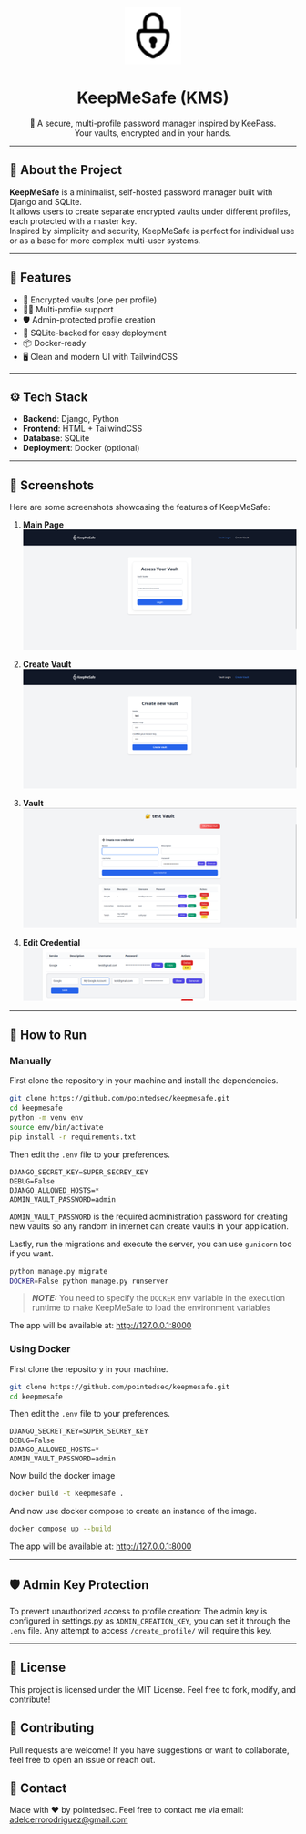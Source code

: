 <p align="center">
  <!-- Insert logo here -->
  <img src="./core/static/kms_basic_logo_2.png" alt="KeepMeSafe Logo" width="100" />
</p>

<h1 align="center">KeepMeSafe (KMS) </h1>

<p align="center">
  🔐 A secure, multi-profile password manager inspired by KeePass. <br/>
  Your vaults, encrypted and in your hands.
</p>

---

## 🚀 About the Project

**KeepMeSafe** is a minimalist, self-hosted password manager built with Django and SQLite.  
It allows users to create separate encrypted vaults under different profiles, each protected with a master key.  
Inspired by simplicity and security, KeepMeSafe is perfect for individual use or as a base for more complex multi-user systems.

---

## 🧰 Features

- 🔐 Encrypted vaults (one per profile)
- 🧑‍💻 Multi-profile support
- 🛡️ Admin-protected profile creation
- 💾 SQLite-backed for easy deployment
- 📦 Docker-ready
- 🖥️ Clean and modern UI with TailwindCSS

---

## ⚙️ Tech Stack

- **Backend**: Django, Python
- **Frontend**: HTML + TailwindCSS
- **Database**: SQLite
- **Deployment**: Docker (optional)

---

## 📸 Screenshots

Here are some screenshots showcasing the features of KeepMeSafe:

1. **Main Page**  
   ![Main Page](./screenshots/main_page.png)

2. **Create Vault**  
   ![Create Vault](./screenshots/create_vault.png)

3. **Vault**  
   ![Vault](./screenshots/vault.png)

4. **Edit Credential**  
   ![Edit Credential](./screenshots/edit_credential.png)

---

## 🚧 How to Run

### Manually

First clone the repository in your machine and install the dependencies.
```bash
git clone https://github.com/pointedsec/keepmesafe.git
cd keepmesafe
python -m venv env
source env/bin/activate
pip install -r requirements.txt
```

Then edit the `.env` file to your preferences.
```
DJANGO_SECRET_KEY=SUPER_SECREY_KEY
DEBUG=False
DJANGO_ALLOWED_HOSTS=*
ADMIN_VAULT_PASSWORD=admin
```
`ADMIN_VAULT_PASSWORD` is the required administration password for creating new vaults so any random in internet can create vaults in your application.

Lastly, run the migrations and execute the server, you can use `gunicorn` too if you want.
```bash
python manage.py migrate
DOCKER=False python manage.py runserver
```

> **_NOTE:_**  You need to specify the `DOCKER` env variable in the execution runtime to make KeepMeSafe to load the environment variables

The app will be available at: http://127.0.0.1:8000


### Using Docker
First clone the repository in your machine.
```bash
git clone https://github.com/pointedsec/keepmesafe.git
cd keepmesafe
```

Then edit the `.env` file to your preferences.
```
DJANGO_SECRET_KEY=SUPER_SECREY_KEY
DEBUG=False
DJANGO_ALLOWED_HOSTS=*
ADMIN_VAULT_PASSWORD=admin
```

Now build the docker image
```bash
docker build -t keepmesafe .
```

And now use docker compose to create an instance of the image.
```bash
docker compose up --build
```

The app will be available at: http://127.0.0.1:8000

---

## 🛡️ Admin Key Protection

To prevent unauthorized access to profile creation:
The admin key is configured in settings.py as `ADMIN_CREATION_KEY`, you can set it through the `.env` file.
Any attempt to access `/create_profile/` will require this key.

---
## 📄 License

This project is licensed under the MIT License.
Feel free to fork, modify, and contribute!

## 🤝 Contributing

Pull requests are welcome!
If you have suggestions or want to collaborate, feel free to open an issue or reach out.

## 💬 Contact

Made with ❤️ by pointedsec.
Feel free to contact me via email: [adelcerrorodriguez@gmail.com](mailto:adelcerrorodriguez@gmail.com)
